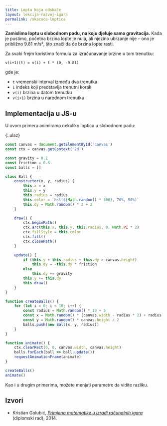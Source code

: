 ```yaml
---
title: Lopta koja odskače
layout: lekcija-razvoj-igara
permalink: /skacuca-loptica
---
```


**Zamislimo loptu u slobodnom padu, na koju djeluje samo gravitacija.** Kada je pustimo, početna brzina lopte je nula, ali njezino ubrzanje nije – ono je približno 9.81 m/s², što znači da će brzina lopte rasti. 

Za svaki frejm koristimo formulu za izračunavanje brzine u tom trenutku:

```
v(i+1)(t) = v(i) + t * (0, -9.81)
```

gde je:
- `t` vremenski interval između dva trenutka
- `i` indeks koji predstavlja trenutni korak
- `v(i)` brzina u datom trenutku
- `v(i+1)` brzina u narednom trenutku

## Implementacija u JS-u

U ovom primeru animiramo nekoliko loptica u slobodnom padu:

{:.ulaz}
```js
const canvas = document.getElementById('canvas')
const ctx = canvas.getContext('2d')

const gravity = 0.2
const friction = 0.8
const balls = []

class Ball {
    constructor(x, y, radius) {
        this.x = x
        this.y = y
        this.radius = radius
        this.color = `hsl(${Math.random() * 360}, 70%, 50%)`
        this.dy = Math.random() * 2 + 2
    }

    draw() {
        ctx.beginPath()
        ctx.arc(this.x, this.y, this.radius, 0, Math.PI * 2)
        ctx.fillStyle = this.color
        ctx.fill()
        ctx.closePath()
    }

    update() {
        if (this.y + this.radius + this.dy > canvas.height)
            this.dy = -this.dy * friction
        else
            this.dy += gravity
        this.y += this.dy
        this.draw()
    }
}

function createBalls() {
    for (let i = 0; i < 10; i++) {
        const radius = Math.random() * 10 + 5
        const x = Math.random() * (canvas.width - radius * 2) + radius
        const y = Math.random() * canvas.height / 2
        balls.push(new Ball(x, y, radius))
    }
}

function animate() {
    ctx.clearRect(0, 0, canvas.width, canvas.height)
    balls.forEach(ball => ball.update())
    requestAnimationFrame(animate)
}

createBalls()
animate()
```

Kao i u drugim primerima, možete menjati parametre da vidite razliku.

## Izvori

- Kristian Golubić, [*Primjena matematike u izradi računalnih igara*](https://urn.nsk.hr/urn:nbn:hr:217:939160) (diplomski rad), 2014.